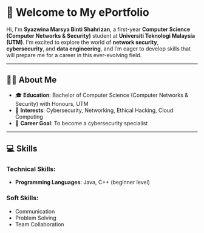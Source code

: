 # 🌟 Welcome to My ePortfolio  

Hi, I'm **Syazwina Marsya Binti Shahrizan**, a first-year **Computer Science (Computer Networks & Security)** student at **Universiti Teknologi Malaysia (UTM)**. I'm excited to explore the world of **network security**, **cybersecurity**, and **data engineering**, and I’m eager to develop skills that will prepare me for a career in this ever-evolving field.

---

## 🧑‍🎓 About Me  
- 🎓 **Education**: Bachelor of Computer Science (Computer Networks & Security) with Honours, UTM  
- 🌱 **Interests**: Cybersecurity, Networking, Ethical Hacking, Cloud Computing  
- 🎯 **Career Goal**: To become a cybersecurity specialist  

---

## 💻 Skills  
### **Technical Skills:**  
- **Programming Languages**: Java, C++ (beginner level)  

### **Soft Skills:**  
- Communication  
- Problem Solving  
- Team Collaboration  
